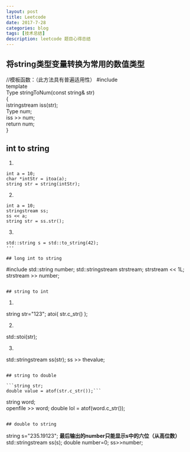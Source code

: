 ```yaml
---
layout: post
title: Leetcode
date: 2017-7-28
categories: blog
tags: [技术总结]
description: leetcode 题目心得总结
---
```


## 将string类型变量转换为常用的数值类型
//模板函数：（此方法具有普遍适用性）
\#include <sstream>  
template <class Type>  
Type stringToNum(const string& str)  
{  
    istringstream iss(str);  
    Type num;  
    iss >> num;  
    return num;      
}  


## int to string
1. 

```
int a = 10;
char *intStr = itoa(a);
string str = string(intStr);
```

2.

```
int a = 10;
stringstream ss;
ss << a;
string str = ss.str();
```

3.

```\#include <string> 
std::string s = std::to_string(42);
'''

## long int to string

```
#include <sstream>
std::string number;
std::stringstream strstream;
strstream << 1L;
strstream >> number;
```

## string to int

```
1.
string str="123";
atoi( str.c_str() );

2.
std::stoi(str);

3.
std::stringstream ss(str);
ss >> thevalue;
```

## string to double

```string str;
double value = atof(str.c_str());```

```
string word;  
openfile >> word;
double lol = atof(word.c_str());
```

## double to string

```
string s="235.19123";   **最后输出的number只能显示s中的六位（从高位数）**
std::stringstream ss(s);
double number=0;
ss>>number;
```
